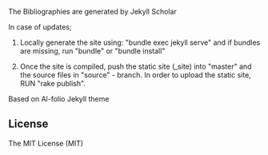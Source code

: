 The Bibliographies are generated by Jekyll Scholar

In case of updates; 

1. Locally generate the site using: "bundle exec jekyll serve" and if bundles are missing, run "bundle" or "bundle install"

2. Once the site is compiled, push the static site (_site) into "master" and the source files in "source" - branch. In order to upload the static site, RUN "rake publish".


Based on Al-folio Jekyll theme

## License

The MIT License (MIT)


